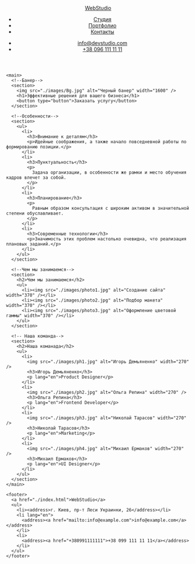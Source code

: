 <!DOCTYPE html>
<html lang="ru">
  <head>
    <meta charset="UTF-8" />
    <meta http-equiv="X-UA-Compatible" content="IE=edge" />
    <meta name="viewport" content="width=device-width, initial-scale=1.0" />
    <title>Студия</title>
  </head>
  <body>
    <!--Хедер-->
    <header>
      <nav>
        <a href="./index.html">WebStudio</a>
        <ul>
          <li><a href="">Студия</a></li>
          <li><a href="">Портфолио</a></li>
          <li><a href="">Контакты</a></li>
        </ul>
      </nav>
      <ul>
        <li lang="en"><a href="mailto:info@devstudio.com">info@devstudio.com</a></li>
        <li><a href="tel:+380961111111">+38 096 111 11 11</a></li>
      </ul>
    </header>

    <main>
      <!--Банер-->
      <section>
        <img src="./images/Bg.jpg" alt="Черный банер" width="1600" />
        <h1>Эффективные решения для вашего бизнеса</h1>
        <button type="button">Заказать услугу</button>
      </section>

      <!--Особенности-->
      <section>
        <ul>
          <li>
            <h3>Внимание к деталям</h3>
            <p>Идейные соображения, а также начало повседневной работы по формированию позиции.</p>
          </li>
          <li>
            <h3>Пунктуальность</h3>
            <p>
              Задача организации, в особенности же рамки и место обучения кадров влечет за собой.
            </p>
          </li>
          <li>
            <h3>Планирование</h3>
            <p>
              Равным образом консультация с широким активом в значительной степени обуславливает.
            </p>
          </li>
          <li>
            <h3>Современные технологии</h3>
            <p>Значимость этих проблем настолько очевидна, что реализация плановых заданий.</p>
          </li>
        </ul>
      </section>

      <!--Чем мы занимаемся-->
      <section>
        <h2>Чем мы занимаемся</h2>
        <ul>
          <li><img src="./images/photo1.jpg" alt="Создание сайта" width="370" /></li>
          <li><img src="./images/photo2.jpg" alt="Подбор макета" width="370" /></li>
          <li><img src="./images/photo3.jpg" alt="Оформление цветовой гаммы" width="370" /></li>
        </ul>
      </section>

      <!-- Наша команда-->
      <section>
        <h2>Наша команада</h2>
        <ul>
          <li>
            <img src="./images/ph1.jpg" alt="Игорь Демьяненко" width="270" />
            <h3>Игорь Демьяненко</h3>
            <p lang="en">Product Designer</p>
          </li>
          <li>
            <img src="./images/ph2.jpg" alt="Ольга Репина" width="270" />
            <h3>Ольга Репина</h3>
            <p lang="en">Frontend Developer</p>
          </li>
          <li>
            <img src="./images/ph3.jpg" alt="Николай Тарасов" width="270" />
            <h3>Николай Тарасов</h3>
            <p lang="en">Marketing</p>
          </li>
          <li>
            <img src="./images/ph4.jpg" alt="Михаил Ермаков" width="270" />
            <h3>Михаил Ермаков</h3>
            <p lang="en">UI Designer</p>
          </li>
        </ul>
      </section>
    </main>

    <footer>
      <a href="./index.html">WebStudio</a>
      <ul>
        <li><address>г. Киев, пр-т Леси Украинки, 26</address></li>
        <li lang="en">
          <address><a href="mailto:info@example.com">info@example.com</a></address>
        </li>
        <li>
          <address><a href="+380991111111">+38 099 111 11 11</a></address>
        </li>
      </ul>
    </footer>
  </body>
</html>

